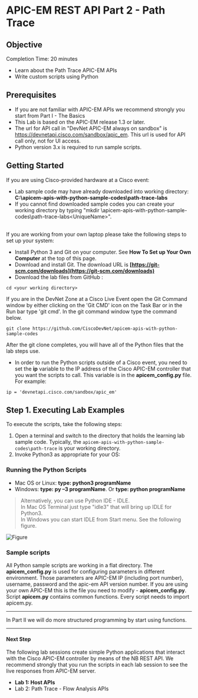 # APIC-EM REST API Part 2 - Path Trace


## Objective

Completion Time: 20 minutes

* Learn about the Path Trace APIC-EM APIs
* Write custom scripts using Python


## Prerequisites
* If you are not familiar with APIC-EM APIs we recommend strongly you start from Part I - The Basics
* This Lab is based on the APIC-EM release 1.3 or later.
* The url for API call in "DevNet APIC-EM always on sandbox" is https://devnetapi.cisco.com/sandbox/apic_em. This url is used for API call only, not for UI access.
* Python version 3.x is required to run sample scripts.


## Getting Started

If you are using Cisco-provided hardware at a Cisco event:

*  Lab sample code may have already downloaded into working directory: **C:\apicem-apis-with-python-sample-codes\path-trace-labs**
*  If you cannot find downloaded sample codes you can create your working directory by typing "mkdir \apicem-apis-with-python-sample-codes\path-trace-labs\<UniqueName>".<br><br>

If you are working from your own laptop please take the following steps to set up your system:

*  Install Python 3 and Git on your computer. See **How To Set up Your Own Computer** at the top of this page.
*  Download and install Git.  The download URL is **[https://git-scm.com/downloads](https://git-scm.com/downloads)**
*  Download the lab files from GitHub :<br>

  ```
  cd <your working directory>
  ```


If you are in the DevNet Zone at a Cisco Live Event open the Git Command window by either clicking on the 'Git CMD' icon on the Task Bar or in the Run bar type 'git cmd'.  In the git command window type the command below.

```
git clone https://github.com/CiscoDevNet/apicem-apis-with-python-sample-codes
```
After the git clone completes, you will have all of the Python files that the lab steps use.

*  In order to run the Python scripts outside of a Cisco event, you need to set the **ip** variable to the IP address of the Cisco APIC-EM controller that you want the scripts to call. This variable is in the **apicem_config.py** file.<br>
For example:

 ```
 ip = 'devnetapi.cisco.com/sandbox/apic_em'
 ```

## Step 1.  Executing Lab Examples

To execute the scripts, take the following steps:

1. Open a terminal and switch to the directory that holds the learning lab sample code.  Typically, the `apicem-apis-with-python-sample-codes\path-trace` is your working directory.
2. Invoke Python3 as appropriate for your OS:<br>

### Running the Python Scripts

  * Mac OS or Linux: **type: python3 programName**
  * Windows: **type: py –3 programName**. Or **type: python programName**

>  Alternatively, you can use Python IDE - IDLE.<br> In Mac OS Terminal just type "idle3" that will bring up IDLE for Python3.<br>In Windows you can start IDLE from Start menu. See the following figure.</b><br></font>

![Figure](/posts/files/apic-em-path-trace/idle.jpg)



###  Sample scripts
All Python sample scripts are working in a flat directory. The **apicem\_config.py** is used for configuring parameters in different environment. Those parameters are APIC-EM IP (including port number), username, password and the apic-em API version number. If you are using your own APIC-EM this is the file you need to modify - **apicem_config.py**. <br>
Script **apicem.py** contains common functions. Every script needs to import apicem.py.

---
In Part II we will do more structured programming by start using functions.

---

#### Next Step
The following lab sessions create simple Python applications that interact with the Cisco APIC-EM controller by means of the NB REST API. We recommend strongly that you run the scripts in each lab session to see the live responses from APIC-EM server.

* **Lab 1: Host APIs**
* Lab 2: Path Trace - Flow Analysis APIs
